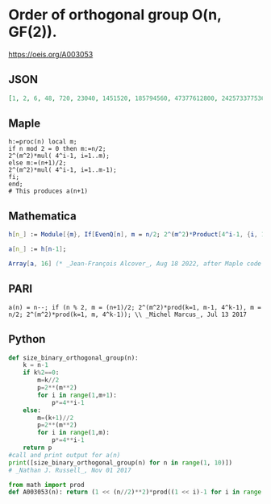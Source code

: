 # Order of orthogonal group O\(n, GF\(2\)\)\.
https://oeis.org/A003053
## JSON
```JSON
[1, 2, 6, 48, 720, 23040, 1451520, 185794560, 47377612800, 24257337753600, 24815256521932800, 50821645356918374400, 208114637736580743168000, 1704875112338069448032256000, 27930968965434591767112450048000, 915241991059360703024740763172864000]
```
## Maple
```Maple
h:=proc(n) local m;
if n mod 2 = 0 then m:=n/2;
2^(m^2)*mul( 4^i-1, i=1..m);
else m:=(n+1)/2;
2^(m^2)*mul( 4^i-1, i=1..m-1);
fi;
end;
# This produces a(n+1)
```
## Mathematica
```Mathematica
h[n_] := Module[{m}, If[EvenQ[n], m = n/2; 2^(m^2)*Product[4^i-1, {i, 1, m}], m = (n+1)/2; 2^(m^2)*Product[4^i-1, {i, 1, m-1}]]];
```
```Mathematica
a[n_] := h[n-1];
```
```Mathematica
Array[a, 16] (* _Jean-François Alcover_, Aug 18 2022, after Maple code *)
```
## PARI
```PARI
a(n) = n--; if (n % 2, m = (n+1)/2; 2^(m^2)*prod(k=1, m-1, 4^k-1), m = n/2; 2^(m^2)*prod(k=1, m, 4^k-1)); \\ _Michel Marcus_, Jul 13 2017
```
## Python
```Python
def size_binary_orthogonal_group(n):
    k = n-1
    if k%2==0:
        m=k//2
        p=2**(m**2)
        for i in range(1,m+1):
            p*=4**i-1
    else:
        m=(k+1)//2
        p=2**(m**2)
        for i in range(1,m):
            p*=4**i-1
    return p
#call and print output for a(n)
print([size_binary_orthogonal_group(n) for n in range(1, 10)])
# _Nathan J. Russell_, Nov 01 2017
```
```Python
from math import prod
def A003053(n): return (1 << (n//2)**2)*prod((1 << i)-1 for i in range(2,2*((n-1)//2)+1,2)) # _Chai Wah Wu_, Jun 20 2022
```
